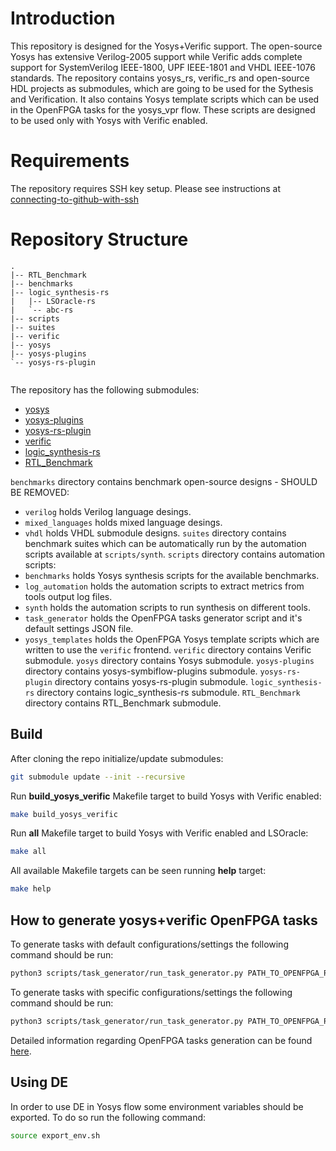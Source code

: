 # Introduction
This repository is designed for the Yosys+Verific support. The open-source Yosys has extensive Verilog-2005 support while Verific adds complete support for SystemVerilog IEEE-1800, UPF IEEE-1801 and VHDL IEEE-1076 standards. 
The repository contains yosys_rs, verific_rs and open-source HDL projects as submodules, which are going to be used for the Sythesis and Verification. It also contains Yosys template scripts which can be used in the OpenFPGA tasks for the yosys_vpr flow. These scripts are designed to be used only with Yosys with Verific enabled.

# Requirements
The repository requires SSH key setup. Please see instructions at [connecting-to-github-with-ssh](https://docs.github.com/en/authentication/connecting-to-github-with-ssh)

# Repository Structure
```
.
|-- RTL_Benchmark
|-- benchmarks
|-- logic_synthesis-rs
|   |-- LSOracle-rs
|   `-- abc-rs
|-- scripts
|-- suites
|-- verific
|-- yosys
|-- yosys-plugins
`-- yosys-rs-plugin
    
```

The repository has the following submodules:
 - [yosys](https://github.com/RapidSilicon/yosys_rs.git) 
 - [yosys-plugins](https://github.com/SymbiFlow/yosys-f4pga-plugins.git) 
 - [yosys-rs-plugin](https://github.com/RapidSilicon/yosys-rs-plugin.git) 
 - [verific](https://github.com/RapidSilicon/verific_rs.git) 
 - [logic_synthesis-rs](https://github.com/RapidSilicon/logic_synthesis-rs.git) 
 - [RTL_Benchmark](https://github.com/RapidSilicon/RTL_Benchmark.git)

`benchmarks` directory contains benchmark open-source designs - SHOULD BE REMOVED:
 - `verilog` holds Verilog language desings.
 - `mixed_languages` holds mixed language desings.
 - `vhdl` holds VHDL submodule designs.
`suites` directory contains benchmark suites which can be automatically run by the automation scripts available at `scripts/synth`.
`scripts` directory contains automation scripts: 
 - `benchmarks` holds Yosys synthesis scripts for the available benchmarks.
 - `log_automation` holds the automation scripts to extract metrics from tools output log files.
 - `synth` holds the automation scripts to run synthesis on different tools.
 - `task_generator` holds the OpenFPGA tasks generator script and it's default settings JSON file. 
 - `yosys_templates` holds the OpenFPGA Yosys template scripts which are written to use the `verific` frontend.
`verific` directory contains Verific submodule.
`yosys` directory contains Yosys submodule.
`yosys-plugins` directory contains yosys-symbiflow-plugins submodule.
`yosys-rs-plugin` directory contains yosys-rs-plugin submodule.
`logic_synthesis-rs` directory contains logic_synthesis-rs submodule.
`RTL_Benchmark` directory contains RTL_Benchmark submodule.

## Build
After cloning the repo initialize/update submodules:
```bash
git submodule update --init --recursive
```
Run **build_yosys_verific** Makefile target to build Yosys with Verific enabled:
```bash
make build_yosys_verific
```
Run **all** Makefile target to build Yosys with Verific enabled and LSOracle:
```bash
make all
```
All available Makefile targets can be seen running **help** target:
```bash
make help
```

## How to generate yosys+verific OpenFPGA tasks
To generate tasks with default configurations/settings the following command should be run:
```bash
python3 scripts/task_generator/run_task_generator.py PATH_TO_OPENFPGA_ROOT --debug
```
To generate tasks with specific configurations/settings the following command should be run:
```bash
python3 scripts/task_generator/run_task_generator.py PATH_TO_OPENFPGA_ROOT --settings_file SPECIFIC_SETTINGS.json --debug
```
Detailed information regarding OpenFPGA tasks generation can be found [here](https://github.com/RapidSilicon/yosys_verific_rs/blob/main/scripts/task_generator/README.md).

## Using DE
In order to use DE in Yosys flow some environment variables should be exported. To do so run the following command:
```bash
source export_env.sh
```
